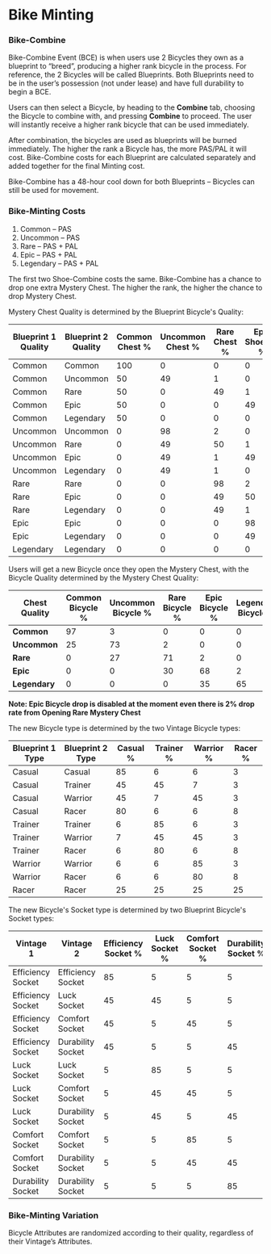 # Bike Minting

### Bike-Combine

Bike-Combine Event (BCE) is when users use 2 Bicycles they own as a blueprint to “breed”, producing a higher rank bicycle in the process. For reference, the 2 Bicycles will be called Blueprints. Both Blueprints need to be in the user’s possession (not under lease) and have full durability to begin a BCE.

Users can then select a Bicycle, by heading to the **Combine** tab, choosing the Bicycle to combine with, and pressing **Combine** to proceed. The user will instantly receive a higher rank bicycle that can be used immediately.

After combination, the bicycles are used as blueprints will be burned immediately. The higher the rank a Bicycle has, the more PAS/PAL it will cost. Bike-Combine costs for each Blueprint are calculated separately and added together for the final Minting cost.

Bike-Combine has a 48-hour cool down for both Blueprints – Bicycles can still be used for movement.

### Bike-Minting Costs

1. Common – PAS
2. Uncommon – PAS
3. Rare – PAS + PAL
4. Epic – PAS + PAL
5. Legendary – PAS + PAL

The first two Shoe-Combine costs the same. Bike-Combine has a chance to drop one extra Mystery Chest. The higher the rank, the higher the chance to drop Mystery Chest.

Mystery Chest Quality is determined by the Blueprint Bicycle's Quality:

| **Blueprint 1 Quality** | **Blueprint 2 Quality** | **Common Chest %** | **Uncommon Chest %** | **Rare Chest %** | **Epic Shoebox %** | **Legendary Shoebox %** |
| ----------------------- | ----------------------- | ------------------ | -------------------- | ---------------- | ------------------ | ----------------------- |
| Common                  | Common                  | 100                | 0                    | 0                | 0                  | 0                       |
| Common                  | Uncommon                | 50                 | 49                   | 1                | 0                  | 0                       |
| Common                  | Rare                    | 50                 | 0                    | 49               | 1                  | 0                       |
| Common                  | Epic                    | 50                 | 0                    | 0                | 49                 | 1                       |
| Common                  | Legendary               | 50                 | 0                    | 0                | 0                  | 50                      |
| Uncommon                | Uncommon                | 0                  | 98                   | 2                | 0                  | 0                       |
| Uncommon                | Rare                    | 0                  | 49                   | 50               | 1                  | 0                       |
| Uncommon                | Epic                    | 0                  | 49                   | 1                | 49                 | 1                       |
| Uncommon                | Legendary               | 0                  | 49                   | 1                | 0                  | 50                      |
| Rare                    | Rare                    | 0                  | 0                    | 98               | 2                  | 0                       |
| Rare                    | Epic                    | 0                  | 0                    | 49               | 50                 | 1                       |
| Rare                    | Legendary               | 0                  | 0                    | 49               | 1                  | 50                      |
| Epic                    | Epic                    | 0                  | 0                    | 0                | 98                 | 2                       |
| Epic                    | Legendary               | 0                  | 0                    | 0                | 49                 | 51                      |
| Legendary               | Legendary               | 0                  | 0                    | 0                | 0                  | 100                     |

Users will get a new Bicycle once they open the Mystery Chest, with the Bicycle Quality determined by the Mystery Chest Quality:

| **Chest Quality** | **Common Bicycle %** | **Uncommon Bicycle %** | **Rare Bicycle %** | **Epic Bicycle %** | **Legendary Bicycle %** |
| ----------------- | -------------------- | ---------------------- | ------------------ | ------------------ | ----------------------- |
| **Common**        | 97                   | 3                      | 0                  | 0                  | 0                       |
| **Uncommon**      | 25                   | 73                     | 2                  | 0                  | 0                       |
| **Rare**          | 0                    | 27                     | 71                 | 2                  | 0                       |
| **Epic**          | 0                    | 0                      | 30                 | 68                 | 2                       |
| **Legendary**     | 0                    | 0                      | 0                  | 35                 | 65                      |

**Note: Epic Bicycle drop is disabled at the moment even there is 2% drop rate from Opening Rare Mystery Chest**

The new Bicycle type is determined by the two Vintage Bicycle types:

| **Blueprint 1 Type** | **Blueprint 2 Type** | **Casual %** | **Trainer %** | **Warrior %** | **Racer %** |
| -------------------- | -------------------- | ------------ | ------------- | ------------- | ----------- |
| Casual               | Casual               | 85           | 6             | 6             | 3           |
| Casual               | Trainer              | 45           | 45            | 7             | 3           |
| Casual               | Warrior              | 45           | 7             | 45            | 3           |
| Casual               | Racer                | 80           | 6             | 6             | 8           |
| Trainer              | Trainer              | 6            | 85            | 6             | 3           |
| Trainer              | Warrior              | 7            | 45            | 45            | 3           |
| Trainer              | Racer                | 6            | 80            | 6             | 8           |
| Warrior              | Warrior              | 6            | 6             | 85            | 3           |
| Warrior              | Racer                | 6            | 6             | 80            | 8           |
| Racer                | Racer                | 25           | 25            | 25            | 25          |

The new Bicycle's Socket type is determined by two Blueprint Bicycle's Socket types:

| **Vintage 1**     | **Vintage 2**     | **Efficiency Socket %** | **Luck Socket %** | **Comfort Socket %** | **Durability Socket %** |
| ----------------- | ----------------- | ----------------------- | ----------------- | -------------------- | ----------------------- |
| Efficiency Socket | Efficiency Socket | 85                      | 5                 | 5                    | 5                       |
| Efficiency Socket | Luck Socket       | 45                      | 45                | 5                    | 5                       |
| Efficiency Socket | Comfort Socket    | 45                      | 5                 | 45                   | 5                       |
| Efficiency Socket | Durability Socket | 45                      | 5                 | 5                    | 45                      |
| Luck Socket       | Luck Socket       | 5                       | 85                | 5                    | 5                       |
| Luck Socket       | Comfort Socket    | 5                       | 45                | 45                   | 5                       |
| Luck Socket       | Durability Socket | 5                       | 45                | 5                    | 45                      |
| Comfort Socket    | Comfort Socket    | 5                       | 5                 | 85                   | 5                       |
| Comfort Socket    | Durability Socket | 5                       | 5                 | 45                   | 45                      |
| Durability Socket | Durability Socket | 5                       | 5                 | 5                    | 85                      |

### Bike-Minting Variation

Bicycle Attributes are randomized according to their quality, regardless of their Vintage’s Attributes.
